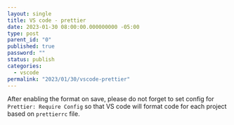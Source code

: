 ```yaml
---
layout: single
title: VS code - prettier
date: 2023-01-30 08:00:00.000000000 -05:00
type: post
parent_id: "0"
published: true
password: ""
status: publish
categories:
  - vscode
permalink: "2023/01/30/vscode-prettier"
---
```


After enabling the format on save, please do not forget to set config for `Prettier: Require Config` so that VS code will format code for each project based on `prettierrc` file.